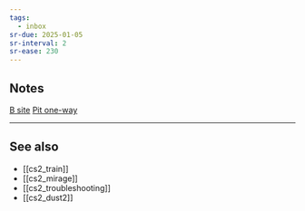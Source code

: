 ```yaml
---
tags:
  - inbox
sr-due: 2025-01-05
sr-interval: 2
sr-ease: 230
---
```

## Notes

[B site](https://youtube.com/shorts/Ayx6--0M_do?si=Vf8tH0g1dQi1Z86i)
[Pit one-way](https://www.youtube.com/shorts/b6caHZWPrUU)

---
## See also
- [[cs2_train]]
- [[cs2_mirage]]
- [[cs2_troubleshooting]]
- [[cs2_dust2]]